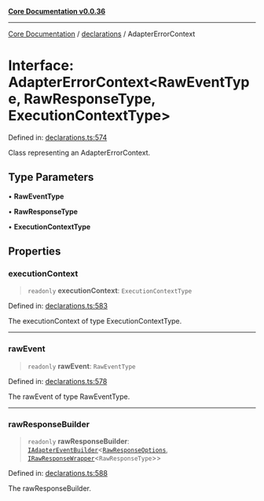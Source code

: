 [**Core Documentation v0.0.36**](../../README.md)

***

[Core Documentation](../../modules.md) / [declarations](../README.md) / AdapterErrorContext

# Interface: AdapterErrorContext\<RawEventType, RawResponseType, ExecutionContextType\>

Defined in: [declarations.ts:574](https://github.com/stonemjs/core/blob/9f959fbf0878444ad50749e09c8b1ee612a83d71/src/declarations.ts#L574)

Class representing an AdapterErrorContext.

## Type Parameters

• **RawEventType**

• **RawResponseType**

• **ExecutionContextType**

## Properties

### executionContext

> `readonly` **executionContext**: `ExecutionContextType`

Defined in: [declarations.ts:583](https://github.com/stonemjs/core/blob/9f959fbf0878444ad50749e09c8b1ee612a83d71/src/declarations.ts#L583)

The executionContext of type ExecutionContextType.

***

### rawEvent

> `readonly` **rawEvent**: `RawEventType`

Defined in: [declarations.ts:578](https://github.com/stonemjs/core/blob/9f959fbf0878444ad50749e09c8b1ee612a83d71/src/declarations.ts#L578)

The rawEvent of type RawEventType.

***

### rawResponseBuilder

> `readonly` **rawResponseBuilder**: [`IAdapterEventBuilder`](IAdapterEventBuilder.md)\<[`RawResponseOptions`](RawResponseOptions.md), [`IRawResponseWrapper`](IRawResponseWrapper.md)\<`RawResponseType`\>\>

Defined in: [declarations.ts:588](https://github.com/stonemjs/core/blob/9f959fbf0878444ad50749e09c8b1ee612a83d71/src/declarations.ts#L588)

The rawResponseBuilder.
